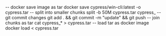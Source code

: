 -- docker save image as tar
docker save cypress/win-cli:latest -o  cypress.tar
-- split into smaller chunks
split -b 50M cypress.tar cypress_
-- git commit changes
git add . && git commit -m "update" && git push
-- join chunks as tar
cat cypress_* > cypress.tar
-- load tar as docker image
docker load < cypress.tar
